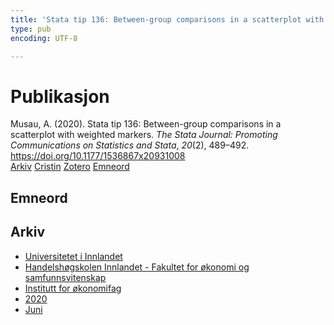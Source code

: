 ```yaml
---
title: 'Stata tip 136: Between-group comparisons in a scatterplot with weighted markers'
type: pub
encoding: UTF-8

---
```

<h1>Publikasjon</h1>
<article id="csl-bib-container-GU7MMCQ6" class="csl-bib-container">
  <div class="csl-bib-body"> <div class="csl-entry">Musau, A. (2020). Stata tip 136: Between-group comparisons in a scatterplot with weighted markers. <i>The Stata Journal: Promoting Communications on Statistics and Stata</i>, <i>20</i>(2), 489–492. <a href="https://doi.org/10.1177/1536867x20931008">https://doi.org/10.1177/1536867x20931008</a></div> </div>
  <div class="csl-bib-buttons">
    <a href="#taxonomy-article-GU7MMCQ6" alt="archive" class="csl-bib-button">Arkiv</a>
    <a href="https://app.cristin.no/results/show.jsf?id=1816481" alt="Cristin" class="csl-bib-button">Cristin</a>
    <a href="http://zotero.org/groups/5881554/items/GU7MMCQ6" alt="Zotero" class="csl-bib-button">Zotero</a>
    <a href="#keywords-article-GU7MMCQ6" alt="keywords" class="csl-bib-button">Emneord</a>
  </div>
  <div id="csl-bib-meta-container-GU7MMCQ6"></div>
</article>
<div id="csl-bib-meta-GU7MMCQ6" class="csl-bib-meta">
  <article id="keywords-article-GU7MMCQ6" class="keywords-article">
    <h1>Emneord</h1>
    
  </article>
  <article id="taxonomy-article-GU7MMCQ6" class="taxonomy-article">
    <h1>Arkiv</h1>
    <ul>
      <li>
        <a href="/nn/archive/?key=3DCRN523">Universitetet i Innlandet</a>
      </li>
      <li>
        <a href="/nn/archive/?key=DU8Q9LN9">Handelshøgskolen Innlandet - Fakultet for økonomi og samfunnsvitenskap</a>
      </li>
      <li>
        <a href="/nn/archive/?key=3IQA89I8">Institutt for økonomifag</a>
      </li>
      <li>
        <a href="/nn/archive/?key=TI88EFV9">2020</a>
      </li>
      <li>
        <a href="/nn/archive/?key=IYFN9JA3">Juni</a>
      </li>
    </ul>
  </article>
</div>
